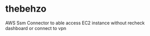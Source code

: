 # thebehzo
AWS Ssm Connector to able access EC2 instance without recheck dashboard or connect to vpn
